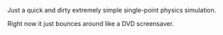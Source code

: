 Just a quick and dirty extremely simple single-point physics simulation.

Right now it just bounces around like a DVD screensaver.